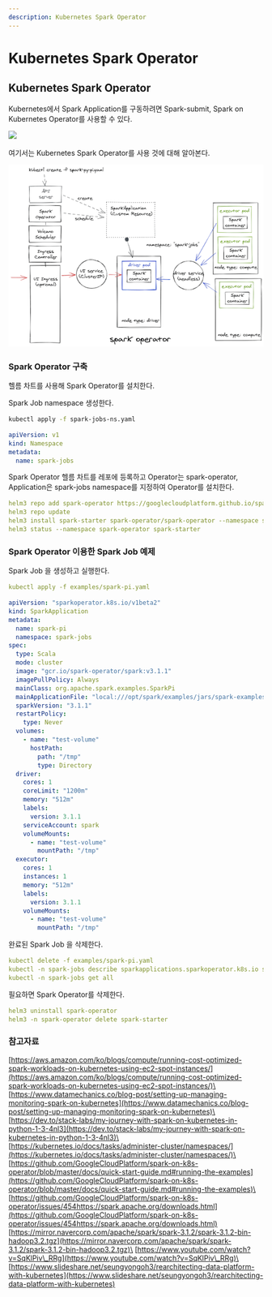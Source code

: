 ```yaml
---
description: Kubernetes Spark Operator
---
```


# Kubernetes Spark Operator

## Kubernetes Spark Operator

Kubernetes에서 Spark Application를 구동하려면 Spark-submit, Spark on Kubernetes Operator를 사용할 수 있다.

![](https://lh3.googleusercontent.com/-isZKJR066HM/YTwJXTaipeI/AAAAAAAAZ-A/R4cZjqJO3WkTGIuVOu4we6OFZtwT19kdACLcBGAsYHQ/w640-h252/image.png)

여기서는 Kubernetes Spark Operator를 사용 것에 대해 알아본다.

![](../.gitbook/assets/image.png)

### Spark Operator 구축

헬름 차트를 사용해 Spark Operator를 설치한다.

Spark Job namespace 생성한다.

```bash
kubectl apply -f spark-jobs-ns.yaml
```

```yaml
apiVersion: v1
kind: Namespace
metadata:
  name: spark-jobs
```

Spark Operator 헬름 차트를 레포에 등록하고 Operator는 spark-operator, Application은 spark-jobs namespace를 지정하여 Operator를 설치한다.

```yaml
helm3 repo add spark-operator https://googlecloudplatform.github.io/spark-on-k8s-operator
helm3 repo update
helm3 install spark-starter spark-operator/spark-operator --namespace spark-operator --create-namespace --set sparkJobNamespace=spark-jobs --set serviceAccounts.spark.name=spark
helm3 status --namespace spark-operator spark-starter
```

### Spark Operator 이용한 Spark Job 예제

Spark Job 을 생성하고 실행한다.

```yaml
kubectl apply -f examples/spark-pi.yaml
```

```yaml
apiVersion: "sparkoperator.k8s.io/v1beta2"
kind: SparkApplication
metadata:
  name: spark-pi
  namespace: spark-jobs
spec:
  type: Scala
  mode: cluster
  image: "gcr.io/spark-operator/spark:v3.1.1"
  imagePullPolicy: Always
  mainClass: org.apache.spark.examples.SparkPi
  mainApplicationFile: "local:///opt/spark/examples/jars/spark-examples_2.12-3.1.1.jar"
  sparkVersion: "3.1.1"
  restartPolicy:
    type: Never
  volumes:
    - name: "test-volume"
      hostPath:
        path: "/tmp"
        type: Directory
  driver:
    cores: 1
    coreLimit: "1200m"
    memory: "512m"
    labels:
      version: 3.1.1
    serviceAccount: spark
    volumeMounts:
      - name: "test-volume"
        mountPath: "/tmp"
  executor:
    cores: 1
    instances: 1
    memory: "512m"
    labels:
      version: 3.1.1
    volumeMounts:
      - name: "test-volume"
        mountPath: "/tmp"
```

완료된 Spark Job 을 삭제한다.

```yaml
kubectl delete -f examples/spark-pi.yaml
kubectl -n spark-jobs describe sparkapplications.sparkoperator.k8s.io spark-pi
kubectl -n spark-jobs get all
```

필요하면 Spark Operator를 삭제한다.

```yaml
helm3 uninstall spark-operator
helm3 -n spark-operator delete spark-starter
```

### 참고자료

[https://aws.amazon.com/ko/blogs/compute/running-cost-optimized-spark-workloads-on-kubernetes-using-ec2-spot-instances/](https://aws.amazon.com/ko/blogs/compute/running-cost-optimized-spark-workloads-on-kubernetes-using-ec2-spot-instances/)\
[https://www.datamechanics.co/blog-post/setting-up-managing-monitoring-spark-on-kubernetes](https://www.datamechanics.co/blog-post/setting-up-managing-monitoring-spark-on-kubernetes)\
[https://dev.to/stack-labs/my-journey-with-spark-on-kubernetes-in-python-1-3-4nl3](https://dev.to/stack-labs/my-journey-with-spark-on-kubernetes-in-python-1-3-4nl3)\
[https://kubernetes.io/docs/tasks/administer-cluster/namespaces/](https://kubernetes.io/docs/tasks/administer-cluster/namespaces/)\
[https://github.com/GoogleCloudPlatform/spark-on-k8s-operator/blob/master/docs/quick-start-guide.md#running-the-examples](https://github.com/GoogleCloudPlatform/spark-on-k8s-operator/blob/master/docs/quick-start-guide.md#running-the-examples)\
[https://github.com/GoogleCloudPlatform/spark-on-k8s-operator/issues/454https://spark.apache.org/downloads.html](https://github.com/GoogleCloudPlatform/spark-on-k8s-operator/issues/454https://spark.apache.org/downloads.html) \
[https://mirror.navercorp.com/apache/spark/spark-3.1.2/spark-3.1.2-bin-hadoop3.2.tgz](https://mirror.navercorp.com/apache/spark/spark-3.1.2/spark-3.1.2-bin-hadoop3.2.tgz)\
[https://www.youtube.com/watch?v=SqKlPiv\_RRg](https://www.youtube.com/watch?v=SqKlPiv\_RRg)\
[https://www.slideshare.net/seungyongoh3/rearchitecting-data-platform-with-kubernetes](https://www.slideshare.net/seungyongoh3/rearchitecting-data-platform-with-kubernetes)
